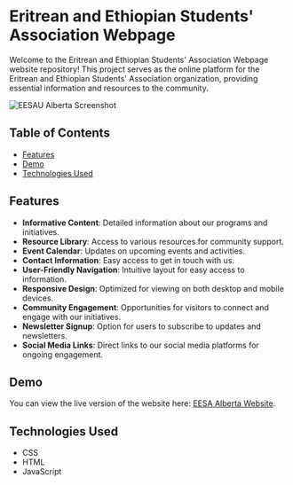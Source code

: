 # Eritrean and Ethiopian Students' Association Webpage

Welcome to the Eritrean and Ethiopian Students' Association Webpage website repository! This project serves as the online platform for the Eritrean and Ethiopian Students' Association organization, providing essential information and resources to the community.

![EESAU Alberta Screenshot](https://github.com/sahaile/Eritrean-and-Ethiopian-Students-Association-Webpage/blob/main/WebpageHome.png)


## Table of Contents

- [Features](#features)
- [Demo](#demo)
- [Technologies Used](#technologies-used)


## Features

- **Informative Content**: Detailed information about our programs and initiatives.
- **Resource Library**: Access to various resources for community support.
- **Event Calendar**: Updates on upcoming events and activities.
- **Contact Information**: Easy access to get in touch with us.
- **User-Friendly Navigation**: Intuitive layout for easy access to information.
- **Responsive Design**: Optimized for viewing on both desktop and mobile devices.
- **Community Engagement**: Opportunities for visitors to connect and engage with our initiatives.
- **Newsletter Signup**: Option for users to subscribe to updates and newsletters.
- **Social Media Links**: Direct links to our social media platforms for ongoing engagement.


## Demo

You can view the live version of the website here: [EESA Alberta Website](https://eesaualberta.netlify.app/).

## Technologies Used
- CSS
- HTML
- JavaScript

